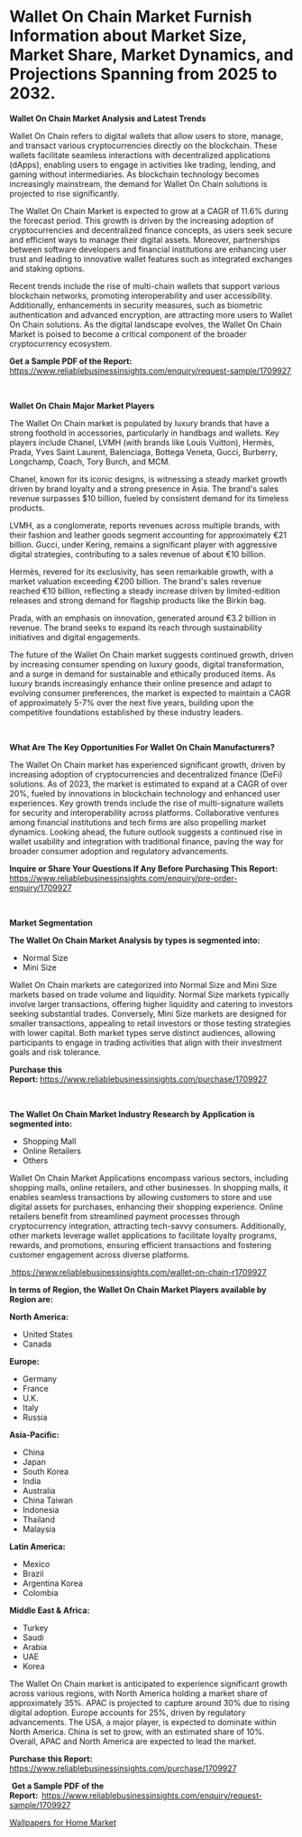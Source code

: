 <p><h1>Wallet On Chain Market Furnish Information about Market Size, Market Share, Market Dynamics, and Projections Spanning from 2025 to 2032.</h1></p><p><strong>Wallet On Chain Market Analysis and Latest Trends</strong></p>
<p><p>Wallet On Chain refers to digital wallets that allow users to store, manage, and transact various cryptocurrencies directly on the blockchain. These wallets facilitate seamless interactions with decentralized applications (dApps), enabling users to engage in activities like trading, lending, and gaming without intermediaries. As blockchain technology becomes increasingly mainstream, the demand for Wallet On Chain solutions is projected to rise significantly.</p><p>The Wallet On Chain Market is expected to grow at a CAGR of 11.6% during the forecast period. This growth is driven by the increasing adoption of cryptocurrencies and decentralized finance concepts, as users seek secure and efficient ways to manage their digital assets. Moreover, partnerships between software developers and financial institutions are enhancing user trust and leading to innovative wallet features such as integrated exchanges and staking options.</p><p>Recent trends include the rise of multi-chain wallets that support various blockchain networks, promoting interoperability and user accessibility. Additionally, enhancements in security measures, such as biometric authentication and advanced encryption, are attracting more users to Wallet On Chain solutions. As the digital landscape evolves, the Wallet On Chain Market is poised to become a critical component of the broader cryptocurrency ecosystem.</p></p>
<p><strong>Get a Sample PDF of the Report:&nbsp;</strong> <a href="https://www.reliablebusinessinsights.com/enquiry/request-sample/1709927?utm_campaign=2380&utm_medium=2&utm_source=Github&utm_content=ia&utm_term=07022025&utm_id=wallet-on-chain">https://www.reliablebusinessinsights.com/enquiry/request-sample/1709927</a></p>
<p>&nbsp;</p>
<p><strong>Wallet On Chain Major Market Players</strong></p>
<p><p>The Wallet On Chain market is populated by luxury brands that have a strong foothold in accessories, particularly in handbags and wallets. Key players include Chanel, LVMH (with brands like Louis Vuitton), Hermès, Prada, Yves Saint Laurent, Balenciaga, Bottega Veneta, Gucci, Burberry, Longchamp, Coach, Tory Burch, and MCM.</p><p>Chanel, known for its iconic designs, is witnessing a steady market growth driven by brand loyalty and a strong presence in Asia. The brand's sales revenue surpasses $10 billion, fueled by consistent demand for its timeless products.</p><p>LVMH, as a conglomerate, reports revenues across multiple brands, with their fashion and leather goods segment accounting for approximately €21 billion. Gucci, under Kering, remains a significant player with aggressive digital strategies, contributing to a sales revenue of about €10 billion.</p><p>Hermès, revered for its exclusivity, has seen remarkable growth, with a market valuation exceeding €200 billion. The brand's sales revenue reached €10 billion, reflecting a steady increase driven by limited-edition releases and strong demand for flagship products like the Birkin bag.</p><p>Prada, with an emphasis on innovation, generated around €3.2 billion in revenue. The brand seeks to expand its reach through sustainability initiatives and digital engagements.</p><p>The future of the Wallet On Chain market suggests continued growth, driven by increasing consumer spending on luxury goods, digital transformation, and a surge in demand for sustainable and ethically produced items. As luxury brands increasingly enhance their online presence and adapt to evolving consumer preferences, the market is expected to maintain a CAGR of approximately 5-7% over the next five years, building upon the competitive foundations established by these industry leaders.</p></p>
<p>&nbsp;</p>
<p><strong>What Are The Key Opportunities For Wallet On Chain Manufacturers?</strong></p>
<p><p>The Wallet On Chain market has experienced significant growth, driven by increasing adoption of cryptocurrencies and decentralized finance (DeFi) solutions. As of 2023, the market is estimated to expand at a CAGR of over 20%, fueled by innovations in blockchain technology and enhanced user experiences. Key growth trends include the rise of multi-signature wallets for security and interoperability across platforms. Collaborative ventures among financial institutions and tech firms are also propelling market dynamics. Looking ahead, the future outlook suggests a continued rise in wallet usability and integration with traditional finance, paving the way for broader consumer adoption and regulatory advancements.</p></p>
<p><strong>Inquire or Share Your Questions If Any Before Purchasing This Report:</strong> <a href="https://www.reliablebusinessinsights.com/enquiry/pre-order-enquiry/1709927?utm_campaign=2380&utm_medium=2&utm_source=Github&utm_content=ia&utm_term=07022025&utm_id=wallet-on-chain">https://www.reliablebusinessinsights.com/enquiry/pre-order-enquiry/1709927</a></p>
<p>&nbsp;</p>
<p><strong>Market Segmentation</strong></p>
<p><strong>The Wallet On Chain Market Analysis by types is segmented into:</strong></p>
<p><ul><li>Normal Size</li><li>Mini Size</li></ul></p>
<p><p>Wallet On Chain markets are categorized into Normal Size and Mini Size markets based on trade volume and liquidity. Normal Size markets typically involve larger transactions, offering higher liquidity and catering to investors seeking substantial trades. Conversely, Mini Size markets are designed for smaller transactions, appealing to retail investors or those testing strategies with lower capital. Both market types serve distinct audiences, allowing participants to engage in trading activities that align with their investment goals and risk tolerance.</p></p>
<p><strong>Purchase this Report:&nbsp;</strong><a href="https://www.reliablebusinessinsights.com/purchase/1709927?utm_campaign=2380&utm_medium=2&utm_source=Github&utm_content=ia&utm_term=07022025&utm_id=wallet-on-chain">https://www.reliablebusinessinsights.com/purchase/1709927</a></p>
<p>&nbsp;</p>
<p><strong>The Wallet On Chain Market Industry Research by Application is segmented into:</strong></p>
<p><ul><li>Shopping Mall</li><li>Online Retailers</li><li>Others</li></ul></p>
<p><p>Wallet On Chain Market Applications encompass various sectors, including shopping malls, online retailers, and other businesses. In shopping malls, it enables seamless transactions by allowing customers to store and use digital assets for purchases, enhancing their shopping experience. Online retailers benefit from streamlined payment processes through cryptocurrency integration, attracting tech-savvy consumers. Additionally, other markets leverage wallet applications to facilitate loyalty programs, rewards, and promotions, ensuring efficient transactions and fostering customer engagement across diverse platforms.</p></p>
<p><a href="https://www.reliablebusinessinsights.com/wallet-on-chain-r1709927?utm_campaign=2380&utm_medium=2&utm_source=Github&utm_content=ia&utm_term=07022025&utm_id=wallet-on-chain">&nbsp;https://www.reliablebusinessinsights.com/wallet-on-chain-r1709927</a></p>
<p><strong>In terms of Region, the Wallet On Chain Market Players available by Region are:</strong></p>
<p>
    <p> <strong> North America: </strong>
        <ul>
            <li>United States</li>
            <li>Canada</li>
        </ul>
        </p> 
    <p> <strong> Europe: </strong>
        <ul>
            <li>Germany</li>
            <li>France</li>
            <li>U.K.</li>
            <li>Italy</li>
            <li>Russia</li>
        </ul>
        </p> 
    <p> <strong> Asia-Pacific: </strong>
        <ul>
            <li>China</li>
            <li>Japan</li>
            <li>South Korea</li>
            <li>India</li>
            <li>Australia</li>
            <li>China Taiwan</li>
            <li>Indonesia</li>
            <li>Thailand</li>
            <li>Malaysia</li>
        </ul>
        </p> 
    <p> <strong> Latin America: </strong>
        <ul>
            <li>Mexico</li>
            <li>Brazil</li>
            <li>Argentina Korea</li>
            <li>Colombia</li>
        </ul>
        </p> 
    <p> <strong> Middle East & Africa: </strong>
        <ul>
            <li>Turkey</li>
            <li>Saudi</li>
            <li>Arabia</li>
            <li>UAE</li>
            <li>Korea</li>
        </ul>
    </p>
    </p>
<p><p>The Wallet On Chain market is anticipated to experience significant growth across various regions, with North America holding a market share of approximately 35%. APAC is projected to capture around 30% due to rising digital adoption. Europe accounts for 25%, driven by regulatory advancements. The USA, a major player, is expected to dominate within North America. China is set to grow, with an estimated share of 10%. Overall, APAC and North America are expected to lead the market.</p></p>
<p><strong>Purchase this Report: </strong><a href="https://www.reliablebusinessinsights.com/purchase/1709927?utm_campaign=2380&utm_medium=2&utm_source=Github&utm_content=ia&utm_term=07022025&utm_id=wallet-on-chain">https://www.reliablebusinessinsights.com/purchase/1709927</a></p>
<p>&nbsp;<strong>Get a Sample PDF of the Report:&nbsp;&nbsp;</strong><a href="https://www.reliablebusinessinsights.com/enquiry/request-sample/1709927?utm_campaign=2380&utm_medium=2&utm_source=Github&utm_content=ia&utm_term=07022025&utm_id=wallet-on-chain">https://www.reliablebusinessinsights.com/enquiry/request-sample/1709927</a></p>
<p><strong></strong></p>
<p><p><a href="https://github.com/dolorespeddico90/Market-Research-Report-List-1/blob/main/wallpapers-for-home-market.md?utm_campaign=2380&utm_medium=2&utm_source=Github&utm_content=ia&utm_term=07022025&utm_id=wallet-on-chain">Wallpapers for Home Market</a></p></p>